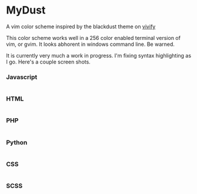 # MyDust
A vim color scheme inspired by the blackdust theme on [vivify](http://bytefluent.com/vivify/)

This color scheme works well in a 256 color enabled terminal version of vim, or gvim. 
It looks abhorent in windows command line. Be warned.

It is currently very much a work in progress. I'm fixing syntax highlighting as I go. Here's a couple screen shots.

### Javascript
![]()

### HTML
![]()

### PHP
![]()

### Python
![]()

### CSS
![]()

### SCSS
![]()
